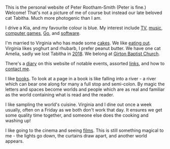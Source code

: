 This is the personal website of
Peter Rootham-Smith (Peter is fine.)  Welcome! That's not a picture of me
of course but instead our late beloved cat Tabitha. Much more photogenic than I am.

I drive a Kia, and my favourite colour is blue.
My interest include [TV](Links/TV),
[music](Music), [computer games](Games), [Go](Go),
and [software](Computing).

I'm married to Virginia who has made some [cakes](Cakes).
We like [eating out](Dining_out).  Virginia likes yoghurt and rhubarb,
I prefer peanut butter.  We have one cat Amelia, sadly we lost
Tabitha in [2018](2018/Tabitha).  We belong at
[Girton Baptist Church](http://www.girtonbaptistchurch.org.uk/).

There's a [diary](Diary) on this website of notable events,
assorted [links](Links), and how to [contact me](contact).

I like [books](Books). To look at a page in a book is like falling into a river -
a river which can bear one along for many a full stop and semi-colon.
By magic the letters and spaces become worlds and people which are as real
and familiar as the world containing what is read and the reader.

I like sampling the world's cuisine. Virginia and I dine out once a week
usually, often on a Friday as we both don't work that day. It ensures we get some quality
time together, and someone else does the cooking and washing up!

I like going to the cinema and seeing [films](Films).
This is still something magical to me - the lights go down,
the curtains draw apart, and another world appears.
